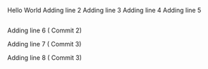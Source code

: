 Hello World
Adding line  2
Adding line  3
Adding line  4
Adding line  5

##

Adding line 6 ( Commit 2)

Adding line 7 ( Commit 3)

Adding line 8 ( Commit 3)